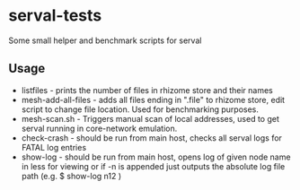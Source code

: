 # serval-tests
Some small helper and benchmark scripts for serval

## Usage

* listfiles - prints the number of files in rhizome store and their names
* mesh-add-all-files - adds all files ending in ".file" to rhizome store, edit script to change file location. Used for benchmarking purposes.
* mesh-scan.sh - Triggers manual scan of local addresses, used to get serval running in core-network emulation.
* check-crash - should be run from main host, checks all serval logs for FATAL log entries
* show-log - should be run from main host, opens log of given node name in less for viewing or if -n is appended just outputs the absolute log file path (e.g. $ show-log n12 )

